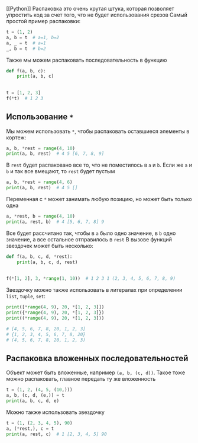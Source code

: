 [[Python]]
Распаковка это очень крутая штука, которая позволяет упростить код за счет того, что не будет использования срезов
Самый простой пример распаковки:
```python
t = (1, 2)
a, b = t  # a=1, b=2
a, _ = t  # a=1
_, b = t  # b=2
```
Также мы можем распаковать последовательность в функцию
```python
def f(a, b, c):
    print(a, b, c)
    
   
t = [1, 2, 3] 
f(*t)  # 1 2 3 
```
## Использование `*`
Мы можем использовать `*`, чтобы распаковать оставшиеся элементы в кортеж:
```python
a, b, *rest = range(4, 10)
print(a, b, rest)  # 4 5 [6, 7, 8, 9]
```
В `rest` будет распаковано все то, что не поместилось в `a` и `b`. Если же `a` и `b` и так все вмещают, то `rest` будет пустым
```python
a, b, *rest = range(4, 6)
print(a, b, rest)  # 4 5 []
```
Переменная с `*` может занимать любую позицию, но может быть только одна
```python
a, *rest, b = range(4, 10)
print(a, rest, b)  # 4 [5, 6, 7, 8] 9
```
Все будет рассчитано так, чтобы в `a` было одно значение, в `b` одно значение, а все остальное отправилось в `rest`
В вызове функций звездочек может быть несколько:
```python
def f(a, b, c, d, *rest):
    print(a, b, c, d, rest)
    
    
f(*[1, 2], 3, *range(1, 10))  # 1 2 3 1 (2, 3, 4, 5, 6, 7, 8, 9)
```
Звездочку можно также использовать в литералах при определении `list`, `tuple`, `set`:
```python
print([*range(4, 9), 20, *[1, 2, 3]])
print({*range(4, 9), 20, *[1, 2, 3]})
print((*range(4, 9), 20, *[1, 2, 3]))

# [4, 5, 6, 7, 8, 20, 1, 2, 3]
# {1, 2, 3, 4, 5, 6, 7, 8, 20}
# (4, 5, 6, 7, 8, 20, 1, 2, 3)
```
## Распаковка вложенных последовательностей
Объект может быть вложенные, например `(a, b, (c, d))`. Такое тоже можно распаковать, главное передать ту же вложенность
```python
t = (1, 2, (4, 5, (10,)))
a, b, (c, d, (e,)) = t
print(a, b, c, d, e)
```
Можно также использовать звездочку
```python
t = (1, (2, 3, 4, 5), 90)
a, (*rest,), c = t
print(a, rest, c)  # 1 [2, 3, 4, 5] 90
```